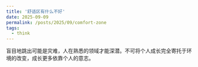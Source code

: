 ```yaml
---
title: '舒适区有什么不好'
date: 2025-09-09
permalink: /posts/2025/09/comfort-zone
tags:
  - think
---
```


盲目地跳出可能是灾难，人在熟悉的领域才能深潜。不可将个人成长完全寄托于环境的改变，成长更多依靠个人的意志。

